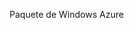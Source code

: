 <Token xmlns:xlink="http://www.w3.org/1999/xlink">Paquete de Windows Azure</Token>

<!--HONumber=Jul16_HO3-->


